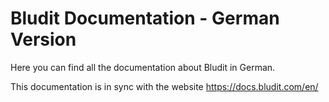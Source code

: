 # Bludit Documentation - German Version
Here you can find all the documentation about Bludit in German.

This documentation is in sync with the website https://docs.bludit.com/en/

